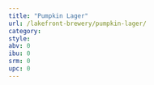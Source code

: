 ```yaml
---
title: "Pumpkin Lager"
url: /lakefront-brewery/pumpkin-lager/
category: 
style: 
abv: 0
ibu: 0
srm: 0
upc: 0
---
```


